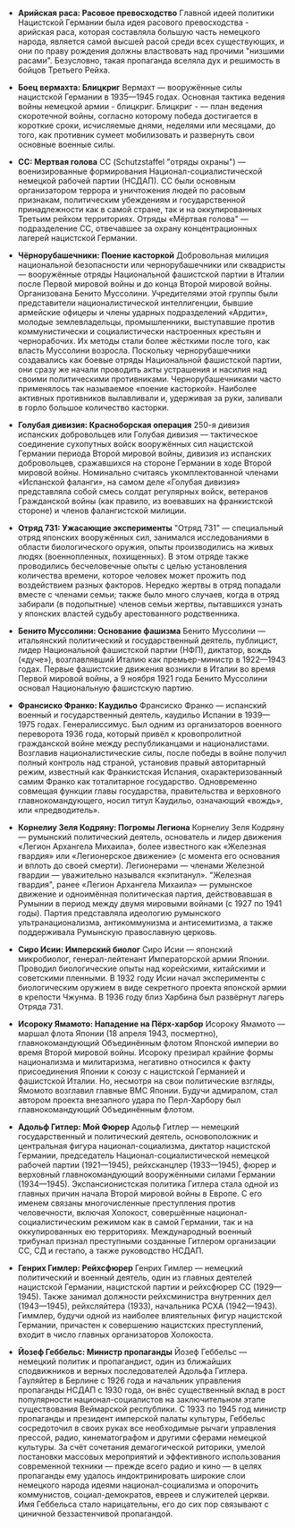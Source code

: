 - **Арийская раса: Расовое превосходство** Главной идеей политики Нацистской Германии была идея расового превосходства - арийская раса, которая составляла большую часть немецкого народа, является самой высшей расой среди всех существующих, и они по праву рождения должны властвовать над прочими "низшими расами". Безусловно, такая пропаганда вселяла дух и решимость в бойцов Третьего Рейха.

- **Боец вермахта: Блицкриг** Вермахт — вооружённые силы нацистской Германии в 1935—1945 годах. Основная тактика ведения войны немецкой армии - блицкриг. Блицкриг - — план ведения скоротечной войны, согласно которому победа достигается в короткие сроки, исчисляемые днями, неделями или месяцами, до того, как противник сумеет мобилизовать и развернуть свои основные военные силы. 

- **СС: Мертвая голова** СС (Schutzstaffel "отряды охраны") — военизированные формирования Национал-социалистической немецкой рабочей партии (НСДАП). CC были основным организатором террора и уничтожения людей по расовым признакам, политическим убеждениям и государственной принадлежности как в самой стране, так и на оккупированных Третьим рейхом территориях. Отряды «Мёртвая голова" — подразделение СС, отвечавшее за охрану концентрационных лагерей нацистской Германии.

- **Чёрнорубашечники: Поение касторкой** Добровольная милиция национальной безопасности или чернорубашечники или сквадристы — вооружённые отряды Национальной фашистской партии в Италии после Первой мировой войны и до конца Второй мировой войны. Организована Бенито Муссолини. Учредителями этой группы были представители националистической интеллигенции, бывшие армейские офицеры и члены ударных подразделений «Ардити», молодые землевладельцы, промышленники, выступавшие против коммунистически и социалистически настроенных крестьян и чернорабочих. Их методы стали более жёсткими после того, как власть Муссолини возросла. Поскольку чернорубашечники создавались как боевые отряды Национальной фашистской партии, они сразу же начали проводить акты устрашения и насилия над своими политическими противниками. Чернорубашечниками часто применялось так называемое «поение касторкой». Наиболее активных противников вылавливали и, удерживая за руки, заливали в горло большое количество касторки.

- **Голубая дивизия: Красноборская операция** 250-я дивизия испанских добровольцев или Голубая дивизия — тактическое соединение сухопутных войск вооружённых сил нацистской Германии периода Второй мировой войны, дивизия из испанских добровольцев, сражавшихся на стороне Германии в ходе Второй мировой войны. Номинально считаясь укомплектованной членами «Испанской фаланги», на самом деле «Голубая дивизия» представляла собой смесь солдат регулярных войск, ветеранов Гражданской войны (как правило, из воевавших на франкистской стороне) и членов фалангистской милиции.

- **Отряд 731: Ужасающие эксперименты** "Отряд 731" — специальный отряд японских вооружённых сил, занимался исследованиями в области биологического оружия, опыты производились на живых людях (военнопленных, похищенных). В этом отряде также проводились бесчеловечные опыты с целью установления количества времени, которое человек может прожить под воздействием разных факторов. Нередко жертвы в отряд попадали вместе с членами семьи; также было много случаев, когда в отряд забирали (в подопытные) членов семьи жертвы, пытавшихся узнать у японских властей судьбу арестованного родственника. 

- **Бенито Муссолини: Основание фашизма** Бенито Муссолини — итальянский политический и государственный деятель, публицист, лидер Национальной фашистской партии (НФП), диктатор, вождь («дуче»), возглавлявший Италию как премьер-министр в 1922—1943 годах. Первые фашистские движения возникли в Италии во время Первой мировой войны, а 9 ноября 1921 года Бенито Муссолини основал Национальную фашистскую партию.

- **Франсиско Франко: Каудильо** Франсиско Франко — испанский военный и государственный деятель, каудильо Испании в 1939—1975 годах. Генералиссимус. Был одним из организаторов военного переворота 1936 года, который привёл к кровопролитной гражданской войне между республиканцами и националистами. Возглавив националистические силы, после победы в войне получил полный контроль над страной, установив правый авторитарный режим, известный как Франкистская Испания, охарактеризованный самим Франко как тоталитарное государство. Одновременно совмещая функции главы государства, правительства и верховного главнокомандующего, носил титул Каудильо, означающий «вождь», или «предводитель».

- **Корнелиу Зеля Кодряну: Погромы Легиона** Корнелиу Зеля Кодряну — румынский политический деятель, основатель и лидер движения «Легион Архангела Михаила», более известного как «Железная гвардия» или «Легионерское движение» (с момента его основания и вплоть до своей смерти). Легионерами — членами Железной гвардии — уважительно назывался «кэпитанул». "Железная гвардия", ранее «Легион Архангела Михаила» — румынское движение и одноимённая политическая партия, действовавшая в Румынии в период между двумя мировыми войнами (с 1927 по 1941 годы). Партия представляла идеологию румынского ультранационализма, антикоммунизма и антисемитизма, а также поддерживала Румынскую православную церковь.

- **Сиро Исии: Имперский биолог** Сиро Исии — японский микробиолог, генерал-лейтенант Императорской армии Японии. Проводил биологические опыты над корейскими, китайскими и советскими пленными. В 1932 году Исии начал эксперименты с биологическим оружием в виде секретного проекта японской армии в крепости Чжунма. В 1936 году близ Харбина был развёрнут лагерь Отряда 731. 

- **Исороку Ямамото: Нападение на Пёрх-харбор** Исороку Ямамото — маршал флота Японии (18 апреля 1943, посмертно), главнокомандующий Объединённым флотом Японской империи во время Второй мировой войны. Исороку презирал крайние формы национализма и милитаризма, негативно относился к факту присоединения Японии к союзу с нацистской Германией и фашистской Италии. Но, несмотря на свои политические взгляды, Ямомото возглавил главные ВМС Японии. Будучи адмиралом, стал автором проекта внезапного удара по Перл-Харбору был главнокомандующий Объединённым флотом.

- **Адольф Гитлер: Мой Фюрер** Адольф Гитлер — немецкий государственный и политический деятель, основоположник и центральная фигура национал-социализма, диктатор нацистской Германии, председатель Национал-социалистической немецкой рабочей партии (1921—1945), рейхсканцлер (1933—1945), фюрер и верховный главнокомандующий вооружёнными силами Германии (1934—1945). Экспансионистская политика Гитлера стала одной из главных причин начала Второй мировой войны в Европе. С его именем связаны многочисленные преступления против человечности, включая Холокост, совершённые национал-социалистическим режимом как в самой Германии, так и на оккупированных ею территориях. Международный военный трибунал признал преступными созданные Гитлером организации СС, СД и гестапо, а также руководство НСДАП.

- **Генрих Гимлер: Рейхсфюрер** Генрих Гимлер — немецкий политический и военный деятель, один из главных деятелей нацистской Германии, нацистской партии и рейхсфюрер СС (1929—1945). Также занимал должности рейхсминистра внутренних дел (1943—1945), рейхсляйтера (1933), начальника РСХА (1942—1943). Гиммлер, будучи одной из наиболее влиятельных фигур нацистской Германии, причастен к совершению нацистских преступлений, входит в число главных организаторов Холокоста.

- **Йозеф Геббельс: Министр пропаганды** Йозеф Геббельс — немецкий политик и пропагандист, один из ближайших сподвижников и верных последователей Адольфа Гитлера. Гауляйтер в Берлине с 1926 года и начальник управления пропаганды НСДАП с 1930 года, он внёс существенный вклад в рост популярности национал-социалистов на заключительном этапе существования Веймарской республики. С 1933 по 1945 год министр пропаганды и президент имперской палаты культуры, Геббельс сосредоточил в своих руках все необходимые рычаги управления прессой, радио, кинематографом и другими сферами немецкой культуры. За счёт сочетания демагогической риторики, умелой постановки массовых мероприятий и эффективного использования современной техники — прежде всего радио и кино — в целях пропаганды ему удалось индоктринировать широкие слои немецкого народа идеями национал-социализма и опорочить коммунистов, социал-демократов, евреев и служителей церкви. Имя Геббельса стало нарицательны, его до сих пор связывают с циничной беззастенчивой пропагандой.
